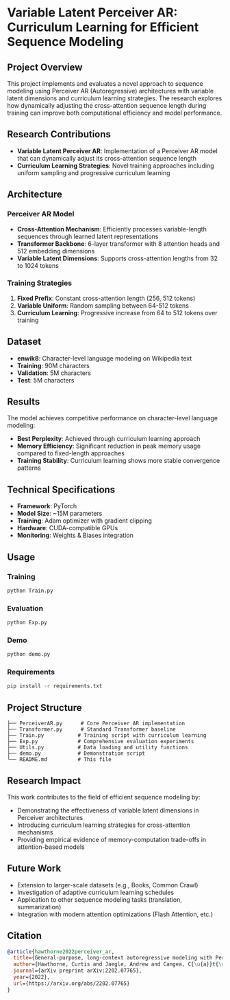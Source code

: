# Variable Latent Perceiver AR: Curriculum Learning for Efficient Sequence Modeling

## Project Overview

This project implements and evaluates a novel approach to sequence modeling using Perceiver AR (Autoregressive) architectures with variable latent dimensions and curriculum learning strategies. The research explores how dynamically adjusting the cross-attention sequence length during training can improve both computational efficiency and model performance.

## Research Contributions

- **Variable Latent Perceiver AR**: Implementation of a Perceiver AR model that can dynamically adjust its cross-attention sequence length
- **Curriculum Learning Strategies**: Novel training approaches including uniform sampling and progressive curriculum learning

## Architecture

### Perceiver AR Model
- **Cross-Attention Mechanism**: Efficiently processes variable-length sequences through learned latent representations
- **Transformer Backbone**: 6-layer transformer with 8 attention heads and 512 embedding dimensions
- **Variable Latent Dimensions**: Supports cross-attention lengths from 32 to 1024 tokens

### Training Strategies
1. **Fixed Prefix**: Constant cross-attention length (256, 512 tokens)
2. **Variable Uniform**: Random sampling between 64-512 tokens
3. **Curriculum Learning**: Progressive increase from 64 to 512 tokens over training

## Dataset

- **enwik8**: Character-level language modeling on Wikipedia text
- **Training**: 90M characters
- **Validation**: 5M characters  
- **Test**: 5M characters

## Results

The model achieves competitive performance on character-level language modeling:

- **Best Perplexity**: Achieved through curriculum learning approach
- **Memory Efficiency**: Significant reduction in peak memory usage compared to fixed-length approaches
- **Training Stability**: Curriculum learning shows more stable convergence patterns

## Technical Specifications

- **Framework**: PyTorch
- **Model Size**: ~15M parameters
- **Training**: Adam optimizer with gradient clipping
- **Hardware**: CUDA-compatible GPUs
- **Monitoring**: Weights & Biases integration

## Usage

### Training
```bash
python Train.py
```

### Evaluation
```bash
python Exp.py
```

### Demo
```bash
python demo.py
```

### Requirements
```bash
pip install -r requirements.txt
```

## Project Structure

```
├── PerceiverAR.py      # Core Perceiver AR implementation
├── Transformer.py      # Standard Transformer baseline
├── Train.py           # Training script with curriculum learning
├── Exp.py             # Comprehensive evaluation experiments
├── Utils.py           # Data loading and utility functions
├── demo.py            # Demonstration script
└── README.md          # This file
```

## Research Impact

This work contributes to the field of efficient sequence modeling by:
- Demonstrating the effectiveness of variable latent dimensions in Perceiver architectures
- Introducing curriculum learning strategies for cross-attention mechanisms
- Providing empirical evidence of memory-computation trade-offs in attention-based models

## Future Work

- Extension to larger-scale datasets (e.g., Books, Common Crawl)
- Investigation of adaptive curriculum learning schedules
- Application to other sequence modeling tasks (translation, summarization)
- Integration with modern attention optimizations (Flash Attention, etc.)

## Citation

```bibtex
@article{hawthorne2022perceiver_ar,
  title={General-purpose, long-context autoregressive modeling with Perceiver AR},
  author={Hawthorne, Curtis and Jaegle, Andrew and Cangea, C{\u{a}}t{\u{a}}lina and Borgeaud, Sebastian and Nash, Charlie and Malinowski, Mateusz and Dieleman, Sander and Vinyals, Oriol and Botvinick, Matthew and Simon, Ian and Sheahan, Hannah and Zeghidour, Neil and Alayrac, Jean-Baptiste and Carreira, Jo{\~a}o and Engel, Jesse},
  journal={arXiv preprint arXiv:2202.07765},
  year={2022},
  url={https://arxiv.org/abs/2202.07765}
}

```